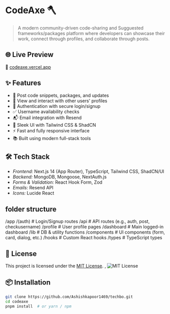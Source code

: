 # CodeAxe 🪓

> A modern community-driven code-sharing and Sugguested frameworks/packages platform where developers can showcase their work, connect through profiles, and collaborate through posts.

## 🌐 Live Preview

🔗 [codeaxe.vercel.app](https://codeaxe.vercel.app)

## ✨ Features

- 📝 Post code snippets, packages, and updates
- 👤 View and interact with other users' profiles
- 🔐 Authentication with secure login/signup
- ✅ Username availability checks
- 📬 Email integration with Resend
- 🎨 Sleek UI with Tailwind CSS & ShadCN
- ⚡ Fast and fully responsive interface
- 📚 Built using modern full-stack tools

## 🛠 Tech Stack

- *Frontend:* Next.js 14 (App Router), TypeScript, Tailwind CSS, ShadCN/UI
- *Backend:* MongoDB, Mongoose, NextAuth.js
- *Forms & Validation:* React Hook Form, Zod
- *Emails:* Resend API
- *Icons:* Lucide React

## folder structure

/app
  /(auth)         # Login/Signup routes
  /api            # API routes (e.g., auth, post, checkusername)
  /profile        # User profile pages
  /dashboard      # Main logged-in dashboard
/lib               # DB & utility functions
/components        # UI components (form, card, dialog, etc.)
/hooks             # Custom React hooks
/types             # TypeScript types


## 📃 License

This project is licensed under the [MIT License](./LICENSE).
, ![MIT License](https://img.shields.io/badge/License-MIT-green.svg)

## 📦 Installation

```bash
git clone https://github.com/Ashishkapoor1469/techbo.git
cd codeaxe
pnpm install  # or yarn / npm



